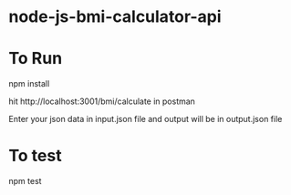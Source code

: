 # node-js-bmi-calculator-api

# To Run 
npm install

hit http://localhost:3001/bmi/calculate in postman

Enter your json data in input.json file and output will be in output.json file

# To test

npm test

